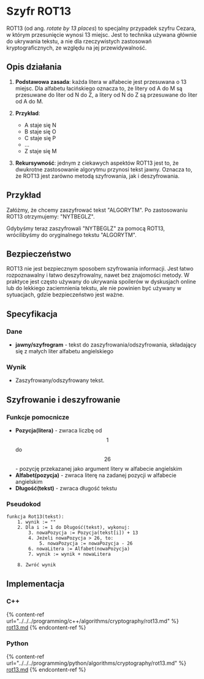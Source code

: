 # Szyfr ROT13

ROT13 (od ang. *rotate by 13 places*) to specjalny przypadek szyfru Cezara, w którym przesunięcie wynosi 13 miejsc. Jest to technika używana głównie do ukrywania tekstu, a nie dla rzeczywistych zastosowań kryptograficznych, ze względu na jej przewidywalność.

## Opis działania

1. **Podstawowa zasada**: każda litera w alfabecie jest przesuwana o 13 miejsc. Dla alfabetu łacińskiego oznacza to, że litery od A do M są przesuwane do liter od N do Z, a litery od N do Z są przesuwane do liter od A do M.

2. **Przykład**:
   - A staje się N
   - B staje się O
   - C staje się P
   - ...
   - Z staje się M

3. **Rekursywność**: jednym z ciekawych aspektów ROT13 jest to, że dwukrotne zastosowanie algorytmu przynosi tekst jawny. Oznacza to, że ROT13 jest zarówno metodą szyfrowania, jak i deszyfrowania.

## Przykład

Załóżmy, że chcemy zaszyfrować tekst "ALGORYTM".
Po zastosowaniu ROT13 otrzymujemy: "NYTBEGLZ".

Gdybyśmy teraz zaszyfrowali "NYTBEGLZ" za pomocą ROT13, wrócilibyśmy do oryginalnego tekstu "ALGORYTM".

## Bezpieczeństwo

ROT13 nie jest bezpiecznym sposobem szyfrowania informacji. Jest łatwo rozpoznawalny i łatwo deszyfrowalny, nawet bez znajomości metody. W praktyce jest często używany do ukrywania spoilerów w dyskusjach online lub do lekkiego zaciemnienia tekstu, ale nie powinien być używany w sytuacjach, gdzie bezpieczeństwo jest ważne.

## Specyfikacja

### Dane

- **jawny/szyfrogram** - tekst do zaszyfrowania/odszyfrowania, składający się z małych liter alfabetu angielskiego

### Wynik

- Zaszyfrowany/odszyfrowany tekst.

## Szyfrowanie i deszyfrowanie

### Funkcje pomocnicze

- **Pozycja(litera)** - zwraca liczbę od $$1$$ do $$26$$ - pozycję przekazanej jako argument litery w alfabecie angielskim
- **Alfabet(pozycja)** - zwraca literę na zadanej pozycji w alfabecie angielskim
- **Długość(tekst)** - zwraca długość tekstu

### Pseudokod

```
funkcja Rot13(tekst):
    1. wynik := ""
    2. Dla i := 1 do Długość(tekst), wykonuj:
        3. nowaPozycja := Pozycja(tekst[i]) + 13
        4. Jeżeli nowaPozycja > 26, to:
            5. nowaPozycja := nowaPozycja - 26
        6. nowaLitera := Alfabet(nowaPozycja)
        7. wynik := wynik + nowaLitera

    8. Zwróć wynik
```

## Implementacja

### C++

{% content-ref url="../../../programming/c++/algorithms/cryptography/rot13.md" %}
[rot13.md](../../../programming/c++/algorithms/cryptography/rot13.md)
{% endcontent-ref %}

### Python

{% content-ref url="../../../programming/python/algorithms/cryptography/rot13.md" %}
[rot13.md](../../../programming/python/algorithms/cryptography/rot13.md)
{% endcontent-ref %}
